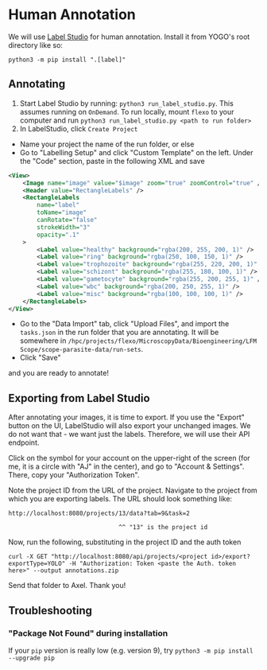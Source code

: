 # Human Annotation

We will use [Label Studio](https://labelstud.io/) for human annotation. Install it from YOGO's root directory like so:

`python3 -m pip install ".[label]"`

## Annotating

1. Start Label Studio by running: `python3 run_label_studio.py`. This assumes running on `OnDemand`. To run locally, mount `flexo` to your computer and run `python3 run_label_studio.py <path to run folder>`
2. In LabelStudio, click `Create Project`
  - Name your project the name of the run folder, or else
  - Go to "Labelling Setup" and click "Custom Template" on the left. Under the "Code" section, paste in the following XML and save
```xml
<View>
    <Image name="image" value="$image" zoom="true" zoomControl="true" />
    <Header value="RectangleLabels" />
    <RectangleLabels
        name="label"
        toName="image"
        canRotate="false"
        strokeWidth="3"
        opacity=".1"
    >
        <Label value="healthy" background="rgba(200, 255, 200, 1)" />
        <Label value="ring" background="rgba(250, 100, 150, 1)" />
        <Label value="trophozoite" background="rgba(255, 220, 200, 1)" />
        <Label value="schizont" background="rgba(255, 180, 100, 1)" />
        <Label value="gametocyte" background="rgba(255, 200, 255, 1)" />
        <Label value="wbc" background="rgba(200, 250, 255, 1)" />
        <Label value="misc" background="rgba(100, 100, 100, 1)" />
    </RectangleLabels>
</View>
```
  - Go to the "Data Import" tab, click "Upload Files", and import the `tasks.json` in the run folder that you are annotating. It will be somewhere in `/hpc/projects/flexo/MicroscopyData/Bioengineering/LFM Scope/scope-parasite-data/run-sets`.
  - Click "Save"

and you are ready to annotate!

## Exporting from Label Studio

After annotating your images, it is time to export. If you use the "Export" button on the UI, LabelStudio will also export your unchanged images. We do not want that - we want just the labels. Therefore, we will use their API endpoint.

Click on the symbol for your account on the upper-right of the screen (for me, it is a circle with "AJ" in the center), and go to "Account & Settings". There, copy your "Authorization Token".

Note the project ID from the URL of the project. Navigate to the project from which you are exporting labels. The URL should look something like:

```
http://localhost:8080/projects/13/data?tab=9&task=2

                               ^^ "13" is the project id
```

Now, run the following, substituting in the project ID and the auth token

```console
curl -X GET "http://localhost:8080/api/projects/<project id>/export?exportType=YOLO" -H "Authorization: Token <paste the Auth. token here>" --output annotations.zip
```

Send that folder to Axel. Thank you!

## Troubleshooting

### "Package Not Found" during installation

If your `pip` version is really low (e.g. version 9), try `python3 -m pip install --upgrade pip`
